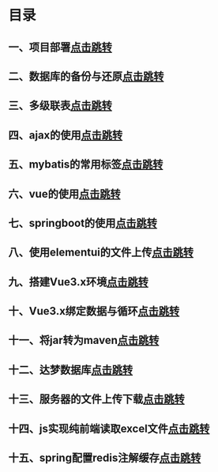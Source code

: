 # 目录

## 一、项目部署[点击跳转](https://2749877017.github.io/book/#/项目部署)

## 二、数据库的备份与还原[点击跳转](https://2749877017.github.io/book/#/数据库的备份与还原)

## 三、多级联表[点击跳转](https://2749877017.github.io/book/#/多级联表)

## 四、ajax的使用[点击跳转](https://2749877017.github.io/book/#/ajax的使用)

## 五、mybatis的常用标签[点击跳转](https://2749877017.github.io/book/#/mybatis的常用标签)

## 六、vue的使用[点击跳转](https://2749877017.github.io/book/#/vue的使用)

## 七、springboot的使用[点击跳转](https://2749877017.github.io/book/#/springboot的使用)

## 八、使用elementui的文件上传[点击跳转](https://2749877017.github.io/book/#/使用elementui的文件上传)

## 九、搭建Vue3.x环境[点击跳转](https://2749877017.github.io/book/#/搭建Vue3.x环境)

## 十、Vue3.x绑定数据与循环[点击跳转](https://2749877017.github.io/book/#/Vue3.x绑定数据与循环)

## 十一、将jar转为maven[点击跳转](https://2749877017.github.io/book/#/将jar转为maven)

## 十二、达梦数据库[点击跳转](https://2749877017.github.io/book/#/达梦数据库)

## 十三、服务器的文件上传下载[点击跳转](https://2749877017.github.io/book/#/服务器的文件上传下载)

## 十四、js实现纯前端读取excel文件[点击跳转](https://2749877017.github.io/book/#/js实现纯前端读取excel文件)

## 十五、spring配置redis注解缓存[点击跳转](https://2749877017.github.io/book/#/spring配置redis注解缓存)
